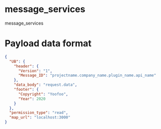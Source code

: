 # message_services
message_services
# Payload data format

```json
{
  "UB": {
    "header": {
      "Version": "1",
      "Message_ID": "projectname.company_name.plugin_name.api_name"
    },
    "data_body": "request.data",
    "footer": {
      "Copyright": "Yoofoo",
      "Year": 2020
    }
  },
  "permission_type": "read",
  "map_url": "localhost:3000"
}
```